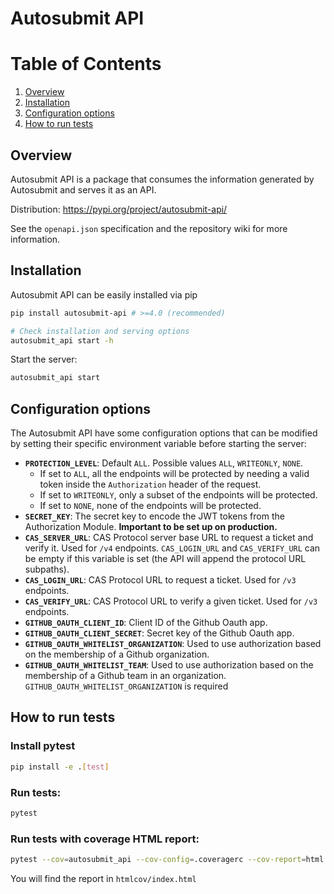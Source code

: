 # Autosubmit API

# Table of Contents

1. [Overview](#overview)
2. [Installation](#installation)
3. [Configuration options](#configuration-options)
4. [How to run tests](#how-to-run-tests)

## Overview

Autosubmit API is a package that consumes the information generated by Autosubmit and serves it as an API.

Distribution: https://pypi.org/project/autosubmit-api/

See the `openapi.json` specification and the repository wiki for more information.

## Installation

Autosubmit API can be easily installed via pip

```sh
pip install autosubmit-api # >=4.0 (recommended)

# Check installation and serving options
autosubmit_api start -h
```

Start the server:

```sh
autosubmit_api start
```

## Configuration options

The Autosubmit API have some configuration options that can be modified by setting their specific environment variable before starting the server:

- **`PROTECTION_LEVEL`**: Default `ALL`. Possible values `ALL`, `WRITEONLY`, `NONE`.
  - If set to `ALL`, all the endpoints will be protected by needing a valid token inside the `Authorization` header of the request.
  - If set to `WRITEONLY`, only a subset of the endpoints will be protected.
  - If set to `NONE`, none of the endpoints will be protected.
- **`SECRET_KEY`**: The secret key to encode the JWT tokens from the Authorization Module. **Important to be set up on production.**
- **`CAS_SERVER_URL`**: CAS Protocol server base URL to request a ticket and verify it. Used for `/v4` endpoints. `CAS_LOGIN_URL` and `CAS_VERIFY_URL` can be empty if this variable is set (the API will append the protocol URL subpaths).
- **`CAS_LOGIN_URL`**: CAS Protocol URL to request a ticket. Used for `/v3` endpoints.
- **`CAS_VERIFY_URL`**: CAS Protocol URL to verify a given ticket. Used for `/v3` endpoints.
- **`GITHUB_OAUTH_CLIENT_ID`**: Client ID of the Github Oauth app.
- **`GITHUB_OAUTH_CLIENT_SECRET`**: Secret key of the Github Oauth app.
- **`GITHUB_OAUTH_WHITELIST_ORGANIZATION`**: Used to use authorization based on the membership of a Github organization.
- **`GITHUB_OAUTH_WHITELIST_TEAM`**: Used to use authorization based on the membership of a Github team in an organization. `GITHUB_OAUTH_WHITELIST_ORGANIZATION` is required

## How to run tests

### Install pytest

```bash
pip install -e .[test]
```

### Run tests:

```bash
pytest
```

### Run tests with coverage HTML report:

```bash
pytest --cov=autosubmit_api --cov-config=.coveragerc --cov-report=html tests/
```

You will find the report in `htmlcov/index.html`
